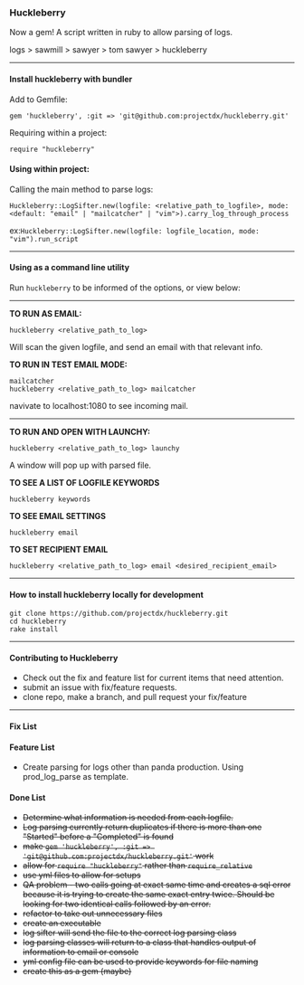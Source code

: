 ### Huckleberry

Now a gem! A script written in ruby to allow parsing of logs.

logs > sawmill > sawyer > tom sawyer > huckleberry

---

#### Install huckleberry with bundler

Add to Gemfile:

```gem 'huckleberry', :git => 'git@github.com:projectdx/huckleberry.git'```

Requiring within a project:

```require "huckleberry"```

#### Using within project:

Calling the main method to parse logs:
```
Huckleberry::LogSifter.new(logfile: <relative_path_to_logfile>, mode: <default: "email" | "mailcatcher" | "vim">).carry_log_through_process
```

ex:`Huckleberry::LogSifter.new(logfile: logfile_location, mode: "vim").run_script`

---

#### Using as a command line utility

Run `huckleberry` to be informed of the options, or view below:

---
**TO RUN AS EMAIL:**

```
huckleberry <relative_path_to_log>
```

Will scan the given logfile, and send
an email with that relevant info.

**TO RUN IN TEST EMAIL MODE:**

```
mailcatcher
huckleberry <relative_path_to_log> mailcatcher
```

navivate to localhost:1080 to see incoming mail.

---
**TO RUN AND OPEN WITH LAUNCHY:**

```
huckleberry <relative_path_to_log> launchy
```

  A window will pop up with parsed file.


**TO SEE A LIST OF LOGFILE KEYWORDS**

```
huckleberry keywords
```

**TO SEE EMAIL SETTINGS**

```
huckleberry email
```

**TO SET RECIPIENT EMAIL**

```
huckleberry <relative_path_to_log> email <desired_recipient_email>
```

---

#### How to install huckleberry locally for development
```
git clone https://github.com/projectdx/huckleberry.git
cd huckleberry
rake install
```
---

#### Contributing to Huckleberry
* Check out the fix and feature list for current items that need attention.
* submit an issue with fix/feature requests.
* clone repo, make a branch, and pull request your fix/feature

---

#### Fix List

#### Feature List
* Create parsing for logs other than panda production. Using prod_log_parse as template.


#### Done List
* ~~Determine what information is needed from each logfile.~~
* ~~Log parsing currently return duplicates if there is more than one "Started" before a "Completed" is found~~
* ~~make `gem 'huckleberry', :git => 'git@github.com:projectdx/huckleberry.git'` work~~
* ~~allow for `require "huckleberry"` rather than `require_relative`~~
* ~~use yml files to allow for setups~~
* ~~QA problem - two calls going at exact same time and creates a sql error because it is trying to create the same exact entry twice. Should be looking for two identical calls followed by an error.~~
* ~~refactor to take out unnecessary files~~
* ~~create an executable~~
* ~~log sifter will send the file to the correct log parsing class~~
* ~~log parsing classes will return to a class that handles output of information to email or console~~
* ~~yml config file can be used to provide keywords for file naming~~
* ~~create this as a gem (maybe)~~

